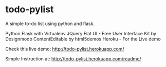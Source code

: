 # todo-pylist
A simple to-do list using python and flask.

Python
Flask with Virtualenv
JQuery
Flat UI - Free User Interface Kit by Designmodo
ContentEditable by html5demos
Heroku - For the Live demo

Check this live demo:
http://todo-pylist.herokuapp.com/

Simple Instruction at:
http://todo-pylist.herokuapp.com/readme/




